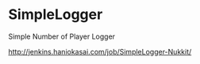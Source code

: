# SimpleLogger
Simple  Number of Player Logger

http://jenkins.haniokasai.com/job/SimpleLogger-Nukkit/
